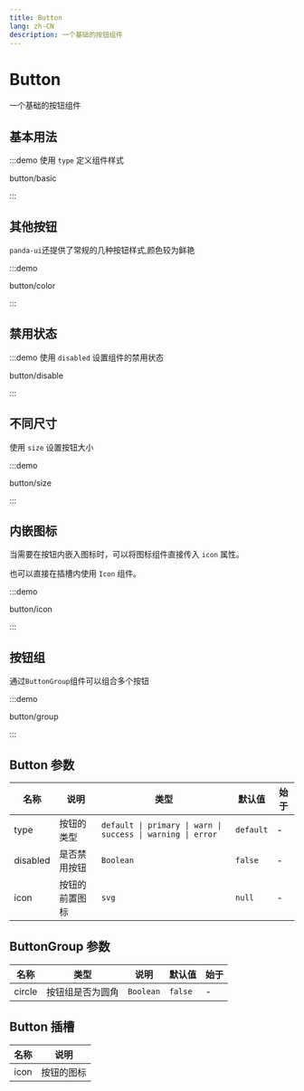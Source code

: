 ```yaml
---
title: Button
lang: zh-CN
description: 一个基础的按钮组件
---
```


# Button

一个基础的按钮组件

## 基本用法

:::demo 使用 `type` 定义组件样式

button/basic

:::

## 其他按钮

`panda-ui`还提供了常规的几种按钮样式,颜色较为鲜艳

:::demo

button/color

:::

## 禁用状态

:::demo 使用 `disabled` 设置组件的禁用状态

button/disable

:::

## 不同尺寸

使用 `size` 设置按钮大小

:::demo

button/size

:::

## 内嵌图标

当需要在按钮内嵌入图标时，可以将图标组件直接传入 `icon` 属性。

也可以直接在插槽内使用 `Icon` 组件。

:::demo

button/icon

:::

## 按钮组

通过`ButtonGroup`组件可以组合多个按钮

:::demo

button/group

:::

## Button 参数

| 名称    | 说明           | 类型                                                        | 默认值    | 始于 |
| ------- | -------------- | ----------------------------------------------------------- | --------- | ---- |
| type    | 按钮的类型     | `default \| primary \| warn \| success \| warning \| error` | `default` | -    |
| disabled | 是否禁用按钮   | `Boolean`                                                   | `false`   | -    |
| icon    | 按钮的前置图标 | `svg`                                                       | `null`    | -    |

## ButtonGroup 参数

| 名称   | 类型             | 说明      | 默认值  | 始于 |
| ------ | ---------------- | --------- | ------- | ---- |
| circle | 按钮组是否为圆角 | `Boolean` | `false` | -    |

## Button 插槽

| 名称 | 说明       |
| ---- | ---------- |
| icon | 按钮的图标 |
